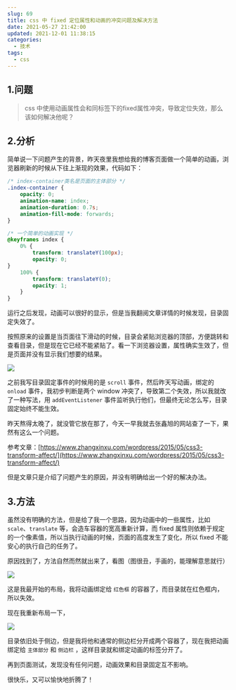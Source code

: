 ```yaml
---
slug: 69
title: css 中 fixed 定位属性和动画的冲突问题及解决方法
date: 2021-05-27 21:42:00
updated: 2021-12-01 11:38:15
categories: 
  - 技术
tags: 
  - css
---
```





## 1.问题

>css 中使用动画属性会和同标签下的fixed属性冲突，导致定位失效，那么该如何解决他呢？

## 2.分析

简单说一下问题产生的背景，昨天夜里我想给我的博客页面做一个简单的动画，浏览器刷新的时候从下往上渐现的效果，代码如下：

```css
/* index-container类名是页面的主体部分 */
.index-container {
	opacity: 0;
	animation-name: index;
	animation-duration: 0.7s;
	animation-fill-mode: forwards;
}

/* 一个简单的动画实现 */
@keyframes index {
	0% {
		transform: translateY(100px);
		opacity: 0;
}
	100% {
		transform: translateY(0);
		opacity: 1;
	}
}
```

运行之后发现，动画可以很好的显示，但是当我翻阅文章详情的时候发现，目录固定失效了。

按照原来的设置是当页面往下滑动的时候，目录会紧贴浏览器的顶部，方便跳转和查看目录，但是现在它已经不能紧贴了。看一下浏览器设置，属性确实生效了，但是页面并没有显示我们想要的结果。

![](https://imgurl.s3.bitiful.net/images/2021/05/27/7441ad513b49f05c6caadeb0eb862636.png)

之前我写目录固定事件的时候用的是 `scroll` 事件，然后昨天写动画，绑定的 `onload` 事件，我初步判断是两个 window 冲突了，导致第二个失效，所以我就改了一种写法，用 `addEventListener` 事件监听执行他们，但最终无论怎么写，目录固定始终不能生效。

昨天熬得太晚了，就没管它放在那了，今天一早我就去张鑫旭的网站查了一下，果然有这么一个问题。

参考文章：[https://www.zhangxinxu.com/wordpress/2015/05/css3-transform-affect/](https://www.zhangxinxu.com/wordpress/2015/05/css3-transform-affect/)

但是文章只是介绍了问题产生的原因，并没有明确给出一个好的解决办法。

## 3.方法

虽然没有明确的方法，但是给了我一个思路，因为动画中的一些属性，比如 `scale`、`translate` 等，会造车容器的宽高重新计算，而 fixed 属性则依赖于规定的一个像素值，所以当执行动画的时候，页面的高度发生了变化，所以 fixed 不能安心的执行自己的任务了。

原因找到了，方法自然而然就出来了，看图（图很丑，手画的，能理解意思就行）

![](https://imgurl.s3.bitiful.net/images/2021/05/27/910fa54dfb26b804cbee9fe688e1e944.png)

这是我最开始的布局，我将动画绑定给 `红色框` 的容器了，而目录就在红色框内，所以失效。

现在我重新布局一下，

![](https://imgurl.s3.bitiful.net/images/2021/05/27/e9d5bddc6dc232c127596937e5ba67da.png)

目录依旧处于侧边，但是我将他和通常的侧边栏分开成两个容器了，现在我把动画绑定给 `主体部分` 和 `侧边栏` ，这样目录就和绑定动画的标签分开了。

再到页面测试，发现没有任何问题，动画效果和目录固定互不影响。

很快乐，又可以愉快地折腾了！